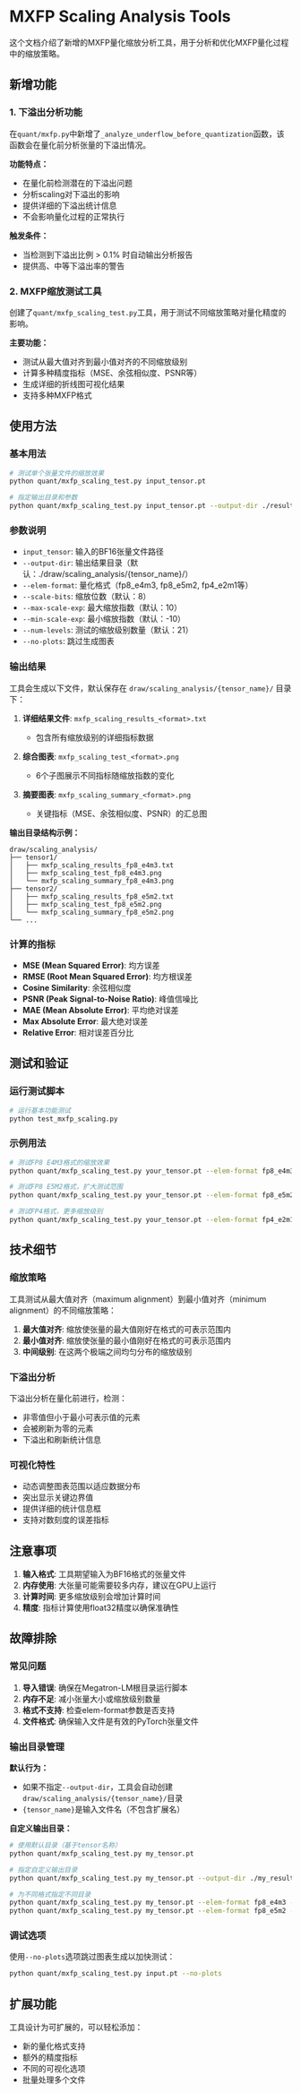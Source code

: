 # MXFP Scaling Analysis Tools

这个文档介绍了新增的MXFP量化缩放分析工具，用于分析和优化MXFP量化过程中的缩放策略。

## 新增功能

### 1. 下溢出分析功能

在`quant/mxfp.py`中新增了`_analyze_underflow_before_quantization`函数，该函数会在量化前分析张量的下溢出情况。

**功能特点：**
- 在量化前检测潜在的下溢出问题
- 分析scaling对下溢出的影响
- 提供详细的下溢出统计信息
- 不会影响量化过程的正常执行

**触发条件：**
- 当检测到下溢出比例 > 0.1% 时自动输出分析报告
- 提供高、中等下溢出率的警告

### 2. MXFP缩放测试工具

创建了`quant/mxfp_scaling_test.py`工具，用于测试不同缩放策略对量化精度的影响。

**主要功能：**
- 测试从最大值对齐到最小值对齐的不同缩放级别
- 计算多种精度指标（MSE、余弦相似度、PSNR等）
- 生成详细的折线图可视化结果
- 支持多种MXFP格式

## 使用方法

### 基本用法

```bash
# 测试单个张量文件的缩放效果
python quant/mxfp_scaling_test.py input_tensor.pt

# 指定输出目录和参数
python quant/mxfp_scaling_test.py input_tensor.pt --output-dir ./results/ --elem-format fp8_e4m3 --num-levels 31
```

### 参数说明

- `input_tensor`: 输入的BF16张量文件路径
- `--output-dir`: 输出结果目录（默认：./draw/scaling_analysis/{tensor_name}/）
- `--elem-format`: 量化格式（fp8_e4m3, fp8_e5m2, fp4_e2m1等）
- `--scale-bits`: 缩放位数（默认：8）
- `--max-scale-exp`: 最大缩放指数（默认：10）
- `--min-scale-exp`: 最小缩放指数（默认：-10）
- `--num-levels`: 测试的缩放级别数量（默认：21）
- `--no-plots`: 跳过生成图表

### 输出结果

工具会生成以下文件，默认保存在 `draw/scaling_analysis/{tensor_name}/` 目录下：

1. **详细结果文件**: `mxfp_scaling_results_<format>.txt`
   - 包含所有缩放级别的详细指标数据

2. **综合图表**: `mxfp_scaling_test_<format>.png`
   - 6个子图展示不同指标随缩放指数的变化

3. **摘要图表**: `mxfp_scaling_summary_<format>.png`
   - 关键指标（MSE、余弦相似度、PSNR）的汇总图

**输出目录结构示例：**
```
draw/scaling_analysis/
├── tensor1/
│   ├── mxfp_scaling_results_fp8_e4m3.txt
│   ├── mxfp_scaling_test_fp8_e4m3.png
│   └── mxfp_scaling_summary_fp8_e4m3.png
├── tensor2/
│   ├── mxfp_scaling_results_fp8_e5m2.txt
│   ├── mxfp_scaling_test_fp8_e5m2.png
│   └── mxfp_scaling_summary_fp8_e5m2.png
└── ...
```

### 计算的指标

- **MSE (Mean Squared Error)**: 均方误差
- **RMSE (Root Mean Squared Error)**: 均方根误差
- **Cosine Similarity**: 余弦相似度
- **PSNR (Peak Signal-to-Noise Ratio)**: 峰值信噪比
- **MAE (Mean Absolute Error)**: 平均绝对误差
- **Max Absolute Error**: 最大绝对误差
- **Relative Error**: 相对误差百分比

## 测试和验证

### 运行测试脚本

```bash
# 运行基本功能测试
python test_mxfp_scaling.py
```

### 示例用法

```bash
# 测试FP8 E4M3格式的缩放效果
python quant/mxfp_scaling_test.py your_tensor.pt --elem-format fp8_e4m3 --num-levels 21

# 测试FP8 E5M2格式，扩大测试范围
python quant/mxfp_scaling_test.py your_tensor.pt --elem-format fp8_e5m2 --max-scale-exp 15 --min-scale-exp -15 --num-levels 31

# 测试FP4格式，更多缩放级别
python quant/mxfp_scaling_test.py your_tensor.pt --elem-format fp4_e2m1 --num-levels 51
```

## 技术细节

### 缩放策略

工具测试从最大值对齐（maximum alignment）到最小值对齐（minimum alignment）的不同缩放策略：

1. **最大值对齐**: 缩放使张量的最大值刚好在格式的可表示范围内
2. **最小值对齐**: 缩放使张量的最小值刚好在格式的可表示范围内
3. **中间级别**: 在这两个极端之间均匀分布的缩放级别

### 下溢出分析

下溢出分析在量化前进行，检测：
- 非零值但小于最小可表示值的元素
- 会被刷新为零的元素
- 下溢出和刷新统计信息

### 可视化特性

- 动态调整图表范围以适应数据分布
- 突出显示关键边界值
- 提供详细的统计信息框
- 支持对数刻度的误差指标

## 注意事项

1. **输入格式**: 工具期望输入为BF16格式的张量文件
2. **内存使用**: 大张量可能需要较多内存，建议在GPU上运行
3. **计算时间**: 更多缩放级别会增加计算时间
4. **精度**: 指标计算使用float32精度以确保准确性

## 故障排除

### 常见问题

1. **导入错误**: 确保在Megatron-LM根目录运行脚本
2. **内存不足**: 减小张量大小或缩放级别数量
3. **格式不支持**: 检查elem-format参数是否支持
4. **文件格式**: 确保输入文件是有效的PyTorch张量文件

### 输出目录管理

**默认行为：**
- 如果不指定`--output-dir`，工具会自动创建`draw/scaling_analysis/{tensor_name}/`目录
- `{tensor_name}`是输入文件名（不包含扩展名）

**自定义输出目录：**
```bash
# 使用默认目录（基于tensor名称）
python quant/mxfp_scaling_test.py my_tensor.pt

# 指定自定义输出目录
python quant/mxfp_scaling_test.py my_tensor.pt --output-dir ./my_results/

# 为不同格式指定不同目录
python quant/mxfp_scaling_test.py my_tensor.pt --elem-format fp8_e4m3 --output-dir ./results_fp8_e4m3/
python quant/mxfp_scaling_test.py my_tensor.pt --elem-format fp8_e5m2 --output-dir ./results_fp8_e5m2/
```

### 调试选项

使用`--no-plots`选项跳过图表生成以加快测试：
```bash
python quant/mxfp_scaling_test.py input.pt --no-plots
```

## 扩展功能

工具设计为可扩展的，可以轻松添加：
- 新的量化格式支持
- 额外的精度指标
- 不同的可视化选项
- 批量处理多个文件
